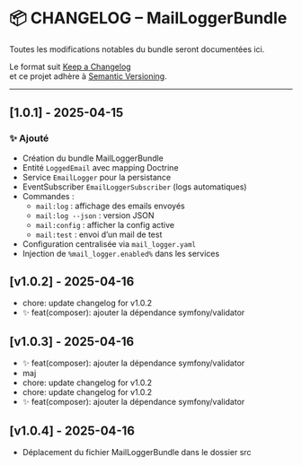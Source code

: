 # 📦 CHANGELOG – MailLoggerBundle

Toutes les modifications notables du bundle seront documentées ici.

Le format suit [Keep a Changelog](https://keepachangelog.com/fr/1.0.0/)  
et ce projet adhère à [Semantic Versioning](https://semver.org/lang/fr/).

---

## [1.0.1] - 2025-04-15

### ✨ Ajouté

- Création du bundle MailLoggerBundle
- Entité `LoggedEmail` avec mapping Doctrine
- Service `EmailLogger` pour la persistance
- EventSubscriber `EmailLoggerSubscriber` (logs automatiques)
- Commandes :
  - `mail:log` : affichage des emails envoyés
  - `mail:log --json` : version JSON
  - `mail:config` : afficher la config active
  - `mail:test` : envoi d’un mail de test
- Configuration centralisée via `mail_logger.yaml`
- Injection de `%mail_logger.enabled%` dans les services

## [v1.0.2] - 2025-04-16
- chore: update changelog for v1.0.2
- ✨ feat(composer): ajouter la dépendance symfony/validator

## [v1.0.3] - 2025-04-16
- ✨ feat(composer): ajouter la dépendance symfony/validator
-  maj
- chore: update changelog for v1.0.2
- chore: update changelog for v1.0.2
- ✨ feat(composer): ajouter la dépendance symfony/validator

## [v1.0.4] - 2025-04-16
- Déplacement du fichier MailLoggerBundle dans le dossier src
